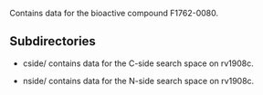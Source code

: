 Contains data for the bioactive compound F1762-0080.

## Subdirectories

- cside/ contains data for the C-side search space on rv1908c.

- nside/ contains data for the N-side search space on rv1908c.

